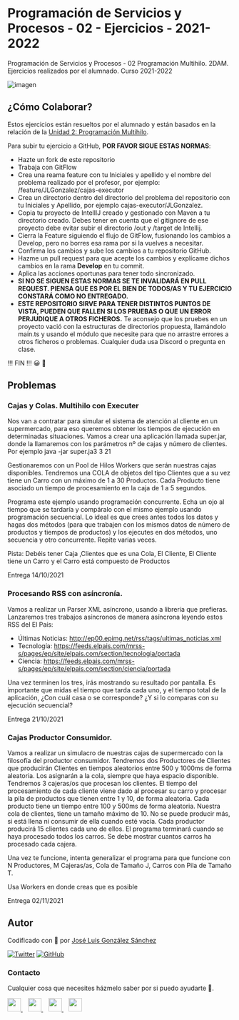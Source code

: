 # Programación de Servicios y Procesos - 02 - Ejercicios - 2021-2022
Programación de Servicios y Procesos - 02 Programación Multihilo. 2DAM. Ejercicios realizados por el alumnado. Curso 2021-2022


![imagen](https://antarestrade.world/wp-content/uploads/2020/08/Blockcain-Seo.png)

## ¿Cómo Colaborar?
Estos ejercicios están resueltos por el alumnado y están basados en la relación de la [Unidad 2: Programación Multihilo](https://github.com/joseluisgs/ProgServiciosProcesos-02-2021-2022).

Para subir tu ejercicio a GitHub, **POR FAVOR SIGUE ESTAS NORMAS**:

- Hazte un fork de este repositorio
- Trabaja con GitFlow
- Crea una reama feature con tu Iniciales y apellido y el nombre del problema realizado por el profesor, por ejemplo: /feature/JLGonzalez/cajas-executor
- Crea un directorio dentro del directorio del problema del repositorio con tu Iniciales y Apellido, por ejemplo cajas-executor/JLGonzalez. 
- Copia tu proyecto de IntellIJ creado y gestionado con Maven a tu directorio creado. Debes tener en cuenta que el gitignore de ese proyecto debe evitar subir el directorio /out y /target de Intellij.
- Cierra la Feature siguiendo el flujo de GitFlow, fusionando los cambios a Develop, pero no borres esa rama por si la vuelves a necesitar.
- Confirma los cambios y sube los cambios a tu repositorio GitHub.
- Hazme un pull request para que acepte los cambios y explícame dichos cambios en la rama **Develop** en tu commit.
- Aplica las acciones oportunas para tener todo sincronizado.
- **SI NO SE SIGUEN ESTAS NORMAS SE TE INVALIDARÁ EN PULL REQUEST. PIENSA QUE ES POR EL BIEN DE TODOS/AS Y TU EJERCICIO CONSTARÁ COMO NO ENTREGADO.**
- **ESTE REPOSITORIO SIRVE PARA TENER DISTINTOS PUNTOS DE VISTA, PUEDEN QUE FALLEN SI LOS PRUEBAS O QUE UN ERROR PERJUDIQUE A OTROS FICHEROS.** Te aconsejo que los pruebes en un proyecto vació con la estructuras de directorios propuesta, llamándolo main.ts y usando el módulo que necesite para que no arrastre errores a otros ficheros o problemas. Cualquier duda usa Discord o pregunta en clase.

!!! FIN !!! 😀 🤝

## Problemas

### Cajas y Colas. Multihilo con Executer
Nos van a contratar para simular el sistema de atención al cliente en un supermercado, para eso queremos obtener los tiempos de ejecución en determinadas situaciones. Vamos a crear una aplicación llamada super.jar, donde la llamaremos con los parámetros nº de cajas y número de clientes. Por ejemplo java -jar super.ja3 3 21


Gestionaremos con un Pool de Hilos Workers que serán nuestras cajas disponibles. Tendremos una COLA de objetos del tipo Clientes que a su vez tiene un Carro con un máximo de 1 a 30 Productos. Cada Producto tiene asociado un tiempo de procesamiento en la caja de 1 a 5 segundos.

Programa este ejemplo usando programación concurrente. Echa un ojo al tiempo que se tardaría y compáralo con el mismo ejemplo usando programación secuencial. Lo ideal es que crees antes todos los datos y hagas dos métodos (para que trabajen con los mismos datos de número de productos 
y tiempos de productos) y los ejecutes en dos métodos, uno secuencia y otro concurrente. Repite varias veces.

Pista: Debéis tener Caja ,Clientes que es una Cola, El Cliente, El Cliente tiene un Carro y el Carro está compuesto de Productos

Entrega 14/10/2021

### Procesando RSS con asíncronía.
Vamos a realizar un Parser XML asíncrono, usando a librería que prefieras.
Lanzaremos tres trabajos asíncronos de manera asíncrona leyendo estos RSS del El País:
- Últimas Noticias: http://ep00.epimg.net/rss/tags/ultimas_noticias.xml
- Tecnología: https://feeds.elpais.com/mrss-s/pages/ep/site/elpais.com/section/tecnologia/portada
- Ciencia: https://feeds.elpais.com/mrss-s/pages/ep/site/elpais.com/section/ciencia/portada

Una vez terminen los tres, irás mostrando su resultado por pantalla. Es importante que midas el tiempo que tarda cada uno, y el tiempo total de la aplicación, ¿Con cuál casa o se corresponde? ¿Y si lo comparas con su ejecución secuencial?

Entrega 21/10/2021

### Cajas Productor Consumidor.
Vamos a realizar un simulacro de nuestras cajas de supermercado con la filosofía del productor consumidor.
Tendremos dos Productores de Clientes que producirán Clientes en tiempos aleatorios entre 500 y 1000ms de forma aleatoria. Los asignarán a la cola, siempre que haya espacio disponible. 
Tendremos 3 cajeras/os que procesan los clientes. El tiempo del procesamiento de cada cliente viene dado al procesar su carro y procesar la pila de productos que tienen entre 1 y 10, de forma aleatoria. Cada producto tiene un tiempo entre 100 y 500ms de forma aleatoria.
Nuestra cola de clientes, tiene un tamaño máximo de 10. No se puede producir más, si está llena ni consumir de ella cuando esté vacía.
Cada productor producirá 15 clientes cada uno de ellos.
El programa terminará cuando se haya procesado todos los carros. Se debe mostrar cuantos carros ha procesado cada cajera.

Una vez te funcione, intenta generalizar el programa para que funcione con N Productores, M Cajeras/as, Cola de Tamaño J, Carros con Pila de Tamaño T.

Usa Workers en donde creas que es posible


Entrega 02/11/2021


## Autor

Codificado con :sparkling_heart: por [José Luis González Sánchez](https://twitter.com/joseluisgonsan)

[![Twitter](https://img.shields.io/twitter/follow/joseluisgonsan?style=social)](https://twitter.com/joseluisgonsan)
[![GitHub](https://img.shields.io/github/followers/joseluisgs?style=social)](https://github.com/joseluisgs)

### Contacto
<p>
  Cualquier cosa que necesites házmelo saber por si puedo ayudarte 💬.
</p>
<p>
    <a href="https://twitter.com/joseluisgonsan" target="_blank">
        <img src="https://i.imgur.com/U4Uiaef.png" 
    height="30">
    </a> &nbsp;&nbsp;
    <a href="https://github.com/joseluisgs" target="_blank">
        <img src="https://cdn.iconscout.com/icon/free/png-256/github-153-675523.png" 
    height="30">
    </a> &nbsp;&nbsp;
    <a href="https://www.linkedin.com/in/joseluisgonsan" target="_blank">
        <img src="https://upload.wikimedia.org/wikipedia/commons/thumb/c/ca/LinkedIn_logo_initials.png/768px-LinkedIn_logo_initials.png" 
    height="30">
    </a>  &nbsp;&nbsp;
    <a href="https://joseluisgs.github.io/" target="_blank">
        <img src="https://joseluisgs.github.io/favicon.png" 
    height="30">
    </a>
</p>
